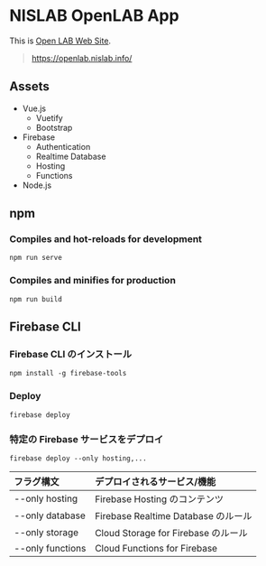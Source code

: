 # NISLAB OpenLAB App

This is [Open LAB Web Site](https://openlab.nislab.info/).

> https://openlab.nislab.info/

## Assets

- Vue.js
  - Vuetify
  - Bootstrap
- Firebase
  - Authentication
  - Realtime Database
  - Hosting
  - Functions
- Node.js

## npm

### Compiles and hot-reloads for development

```
npm run serve
```

### Compiles and minifies for production

```
npm run build
```

## Firebase CLI

### Firebase CLI のインストール

```
npm install -g firebase-tools
```

### Deploy

```
firebase deploy
```

### 特定の Firebase サービスをデプロイ

```
firebase deploy --only hosting,...
```

| フラグ構文       | デプロイされるサービス/機能         |
| :--------------- | :---------------------------------- |
| --only hosting   | Firebase Hosting のコンテンツ       |
| --only database  | Firebase Realtime Database のルール |
| --only storage   | Cloud Storage for Firebase のルール |
| --only functions | Cloud Functions for Firebase        |
